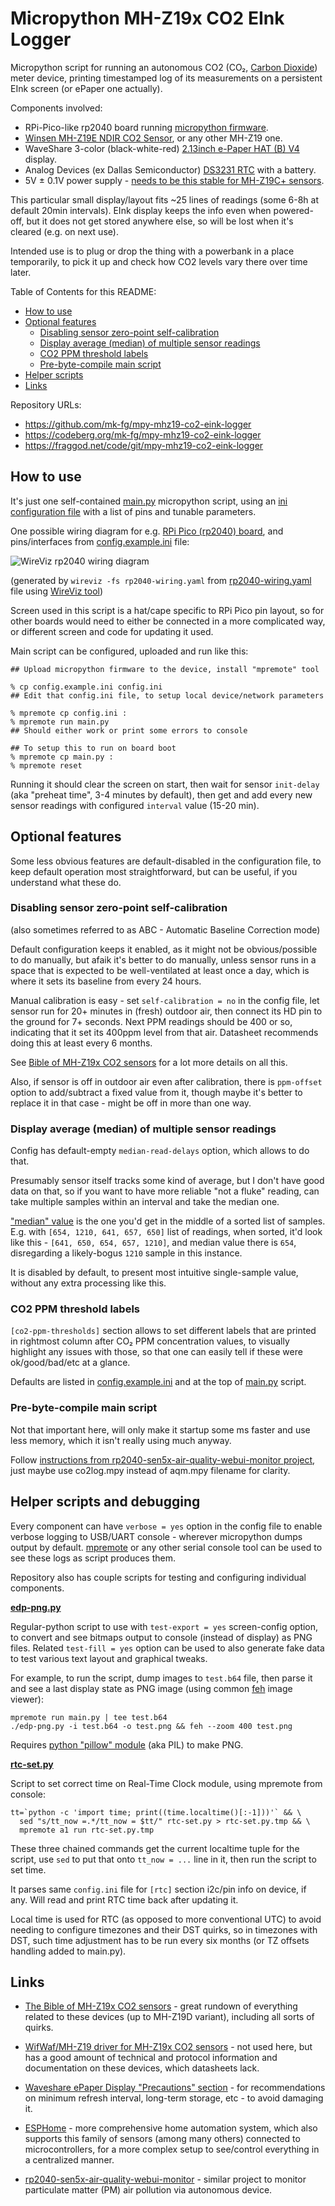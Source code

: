 Micropython MH-Z19x CO2 EInk Logger
===================================

Micropython script for running an autonomous CO2 (CO₂, [Carbon Dioxide]) meter
device, printing timestamped log of its measurements on a persistent EInk screen
(or ePaper one actually).

Components involved:

- RPi-Pico-like rp2040 board running [micropython firmware].
- [Winsen MH-Z19E NDIR CO2 Sensor], or any other MH-Z19 one.
- WaveShare 3-color (black-white-red) [2.13inch e-Paper HAT (B) V4] display.
- Analog Devices (ex Dallas Semiconductor) [DS3231 RTC] with a battery.
- 5V ± 0.1V power supply - [needs to be this stable for MH-Z19C+ sensors].

This particular small display/layout fits ~25 lines of readings
(some 6-8h at default 20min intervals).
EInk display keeps the info even when powered-off, but it does not get
stored anywhere else, so will be lost when it's cleared (e.g. on next use).

Intended use is to plug or drop the thing with a powerbank in a place
temporarily, to pick it up and check how CO2 levels vary there over time later.

[Carbon Dioxide]: https://en.wikipedia.org/wiki/Carbon_dioxide
[micropython firmware]: https://micropython.org/
[Winsen MH-Z19E NDIR CO2 Sensor]:
  https://www.winsen-sensor.com/sensors/co2-sensor/mh-z19e.html
[2.13inch e-Paper HAT (B) V4]:
  https://www.waveshare.com/wiki/2.13inch_e-Paper_HAT_(B)_Manual
[DS3231 RTC]: https://www.analog.com/en/products/ds3231.html
[needs to be this stable for MH-Z19C+ sensors]:
  https://emariete.com/en/sensor-co2-mh-z19b/#Variacion_con_el_voltaje_de_alimentacion

Table of Contents for this README:

- [How to use](#hdr-how_to_use)
- [Optional features](#hdr-optional_features)
    - [Disabling sensor zero-point self-calibration]
    - [Display average (median) of multiple sensor readings]
    - [CO2 PPM threshold labels](#hdr-co2_ppm_threshold_labels)
    - [Pre-byte-compile main script](#hdr-pre-byte-compile_main_script)
- [Helper scripts](#hdr-helper_scripts_and_debugging)
- [Links](#hdr-links)

[Disabling sensor zero-point self-calibration]:
  #hdr-disabling_sensor_zero-point_self-calibration
[Display average (median) of multiple sensor readings]:
  #hdr-display_average_median_of_multiple_senso.f3Ri

Repository URLs:

- <https://github.com/mk-fg/mpy-mhz19-co2-eink-logger>
- <https://codeberg.org/mk-fg/mpy-mhz19-co2-eink-logger>
- <https://fraggod.net/code/git/mpy-mhz19-co2-eink-logger>


<a name=hdr-how_to_use></a>
## How to use

It's just one self-contained [main.py] micropython script, using an
[ini configuration file] with a list of pins and tunable parameters.

One possible wiring diagram for e.g. [RPi Pico (rp2040) board],
and pins/interfaces from [config.example.ini] file:

![WireViz rp2040 wiring diagram][]

(generated by `wireviz -fs rp2040-wiring.yaml`
from [rp2040-wiring.yaml] file using [WireViz tool])

Screen used in this script is a hat/cape specific to RPi Pico pin layout,
so for other boards would need to either be connected in a more complicated way,
or different screen and code for updating it used.

[main.py]: main.py
[ini configuration file]: config.example.ini
[RPi Pico (rp2040) board]: https://pico.pinout.xyz/
[config.example.ini]: config.example.ini
[rp2040-wiring.yaml]: rp2040-wiring.yaml
[WireViz rp2040 wiring diagram]:
  https://mk-fg.github.io/mpy-mhz19-co2-eink-logger/rp2040-wiring.svg
[WireViz tool]: https://github.com/wireviz/WireViz/

Main script can be configured, uploaded and run like this:

``` console
## Upload micropython firmware to the device, install "mpremote" tool

% cp config.example.ini config.ini
## Edit that config.ini file, to setup local device/network parameters

% mpremote cp config.ini :
% mpremote run main.py
## Should either work or print some errors to console

## To setup this to run on board boot
% mpremote cp main.py :
% mpremote reset
```

Running it should clear the screen on start, then wait for sensor `init-delay`
(aka "preheat time", 3-4 minutes by default), then get and add every new sensor
readings with configured `interval` value (15-20 min).


<a name=hdr-optional_features></a>
## Optional features

Some less obvious features are default-disabled in the configuration file,
to keep default operation most straightforward, but can be useful,
if you understand what these do.

<a name=hdr-disabling_sensor_zero-point_self-calibration></a>
### Disabling sensor zero-point self-calibration

(also sometimes referred to as ABC - Automatic Baseline Correction mode)

Default configuration keeps it enabled, as it might not be obvious/possible to
do manually, but afaik it's better to do manually, unless sensor runs in a space
that is expected to be well-ventilated at least once a day, which is where it
sets its baseline from every 24 hours.

Manual calibration is easy - set `self-calibration = no` in the config file,
let sensor run for 20+ minutes in (fresh) outdoor air, then connect its HD pin
to the ground for 7+ seconds.
Next PPM readings should be 400 or so, indicating that it set its 400ppm level
from that air. Datasheet recommends doing this at least every 6 months.

See [Bible of MH-Z19x CO2 sensors] for a lot more details on all this.

Also, if sensor is off in outdoor air even after calibration, there is
`ppm-offset` option to add/subtract a fixed value from it, though maybe
it's better to replace it in that case - might be off in more than one way.

[Bible of MH-Z19x CO2 sensors]: https://emariete.com/en/sensor-co2-mh-z19b/

<a name=hdr-display_average_median_of_multiple_senso.f3Ri></a>
### Display average (median) of multiple sensor readings

Config has default-empty `median-read-delays` option, which allows to do that.

Presumably sensor itself tracks some kind of average, but I don't have good data
on that, so if you want to have more reliable "not a fluke" reading, can take
multiple samples within an interval and take the median one.

["median" value] is the one you'd get in the middle of a sorted list of samples.\
E.g. with `[654, 1210, 641, 657, 650]` list of readings, when sorted, it'd look
like this - `[641, 650, 654, 657, 1210]`, and median value there is `654`,
disregarding a likely-bogus `1210` sample in this instance.

It is disabled by default, to present most intuitive single-sample value,
without any extra processing like this.

["median" value]: https://en.wikipedia.org/wiki/Median

<a name=hdr-co2_ppm_threshold_labels></a>
### CO2 PPM threshold labels

`[co2-ppm-thresholds]` section allows to set different labels that are printed
in rightmost column after CO₂ PPM concentration values, to visually highlight
any issues with those, so that one can easily tell if these were ok/good/bad/etc
at a glance.

Defaults are listed in [config.example.ini] and at the top of [main.py] script.

<a name=hdr-pre-byte-compile_main_script></a>
### Pre-byte-compile main script

Not that important here, will only make it startup some ms faster and use less
memory, which it isn't really using much anyway.

Follow [instructions from rp2040-sen5x-air-quality-webui-monitor project],
just maybe use co2log.mpy instead of aqm.mpy filename for clarity.

[instructions from rp2040-sen5x-air-quality-webui-monitor project]:
  https://github.com/mk-fg/rp2040-sen5x-air-quality-webui-monitor#hdr-setup_to_auto-run_efficiently_as_.mpy_file


<a name=hdr-helper_scripts_and_debugging></a>
## Helper scripts and debugging

Every component can have `verbose = yes` option in the config file to enable
verbose logging to USB/UART console - wherever micropython dumps output by default.
[mpremote] or any other serial console tool can be used to see these logs as
script produces them.

Repository also has couple scripts for testing and configuring individual components.

[mpremote]: https://docs.micropython.org/en/latest/reference/mpremote.html

**[edp-png.py]**

Regular-python script to use with `test-export = yes` screen-config option,
to convert and see bitmaps output to console (instead of display) as PNG files.
Related `test-fill = yes` option can be used to also generate fake data to
test various text layout and graphical tweaks.

For example, to run the script, dump images to `test.b64` file, then parse it
and see a last display state as PNG image (using common [feh] image viewer):

```
mpremote run main.py | tee test.b64
./edp-png.py -i test.b64 -o test.png && feh --zoom 400 test.png
```

Requires [python "pillow" module] (aka PIL) to make PNG.

[edp-png.py]: edp-png.py
[feh]: https://wiki.archlinux.org/title/Feh
[python "pillow" module]: https://pypi.org/project/pillow/

**[rtc-set.py]**

Script to set correct time on Real-Time Clock module, using mpremote from console:

```
tt=`python -c 'import time; print((time.localtime()[:-1]))'` && \
  sed "s/tt_now =.*/tt_now = $tt/" rtc-set.py > rtc-set.py.tmp && \
  mpremote a1 run rtc-set.py.tmp
```

These three chained commands get the current localtime tuple for the script, use
`sed` to put that onto `tt_now = ...` line in it, then run the script to set time.

It parses same `config.ini` file for `[rtc]` section i2c/pin info on device, if any.
Will read and print RTC time back after updating it.

Local time is used for RTC (as opposed to more conventional UTC) to avoid needing
to configure timezones and their DST quirks, so in timezones with DST, such time
adjustment has to be run every six months (or TZ offsets handling added to main.py).

[rtc-set.py]: rtc-set.py


<a name=hdr-links></a>
## Links

- [The Bible of MH-Z19x CO2 sensors] - great rundown of everything related
  to these devices (up to MH-Z19D variant), including all sorts of quirks.

- [WifWaf/MH-Z19 driver for MH-Z19x CO2 sensors] - not used here,
  but has a good amount of technical and protocol information and
  documentation on these devices, which datasheets lack.

- [Waveshare ePaper Display "Precautions" section] - for recommendations on
  minimum refresh interval, long-term storage, etc - to avoid damaging it.

- [ESPHome] - more comprehensive home automation system, which also supports
  this family of sensors (among many others) connected to microcontrollers,
  for a more complex setup to see/control everything in a centralized manner.

- [rp2040-sen5x-air-quality-webui-monitor] - similar project to monitor
  particulate matter (PM) air pollution via autonomous device.

[The Bible of MH-Z19x CO2 sensors]: https://emariete.com/en/sensor-co2-mh-z19b/
[WifWaf/MH-Z19 driver for MH-Z19x CO2 sensors]: https://github.com/WifWaf/MH-Z19
[Waveshare ePaper Display "Precautions" section]:
  https://www.waveshare.com/wiki/2.13inch_e-Paper_HAT_(B)_Manual#Precautions
[ESPHome]: https://esphome.io/components/sensor/mhz19.html
[rp2040-sen5x-air-quality-webui-monitor]:
  https://github.com/mk-fg/rp2040-sen5x-air-quality-webui-monitor
